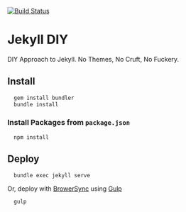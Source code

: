 [![Build Status](https://travis-ci.org/davesantos/jekyll-diy.svg?branch=master)](https://travis-ci.org/davesantos/jekyll-diy)

Jekyll DIY
===

DIY Approach to Jekyll. No Themes, No Cruft, No Fuckery.

## Install

```sh
  gem install bundler
  bundle install
```
### Install Packages from `package.json`
```
  npm install
```

## Deploy

```sh
  bundle exec jekyll serve
```

Or, deploy with [BrowerSync](https://www.browsersync.io/) using [Gulp](http://gulpjs.com/)
```sh
  gulp
```

